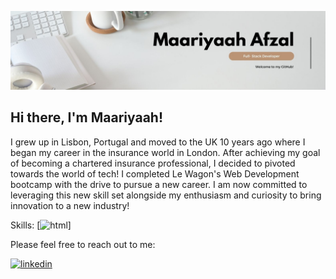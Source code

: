 ![Banner](MaariyaahBanner2.jpg)

## Hi there, I'm Maariyaah!

I grew up in Lisbon, Portugal and moved to the UK 10 years ago where I  began my career in the insurance world in London. After achieving my goal of becoming a chartered insurance professional, I decided to pivoted towards the world of tech! I  completed Le Wagon's Web Development bootcamp with the drive to pursue a new career. I am now committed to leveraging this new skill set alongside my enthusiasm and curiosity to bring innovation to a new industry!

Skills:
[<img src='https://www.google.com/url?sa=i&url=https%3A%2F%2Fwww.pngwing.com%2Fen%2Ffree-png-vonbu&psig=AOvVaw0A5syiiblHN1s5kM6ypx87&ust=1695234035506000&source=images&cd=vfe&opi=89978449&ved=0CBAQjRxqFwoTCMjW8IWlt4EDFQAAAAAdAAAAABAE' alt='html' height='40'>]


Please feel free to reach out to me:

[<img src='https://www.google.com/url?sa=i&url=https%3A%2F%2F1000logos.net%2Flinkedin-logo%2F&psig=AOvVaw0HAa77J0ZHryyevdfLn10L&ust=1695234115343000&source=images&cd=vfe&opi=89978449&ved=2ahUKEwix5airpbeBAxWHUkEAHWQYBwMQjRx6BAgAEAw' alt='linkedin' height='20'>](https://www.linkedin.com/in/maariyaah-afzal//) 


<!--
**Maariyaah/Maariyaah** is a ✨ _special_ ✨ repository because its `README.md` (this file) appears on your GitHub profile.

Here are some ideas to get you started:

- 🔭 I’m currently working on ...
- 🌱 I’m currently learning ...
- 👯 I’m looking to collaborate on ...
- 🤔 I’m looking for help with ...
- 💬 Ask me about ...
- 📫 How to reach me: ...
- 😄 Pronouns: ...
- ⚡ Fun fact: ...
-->
